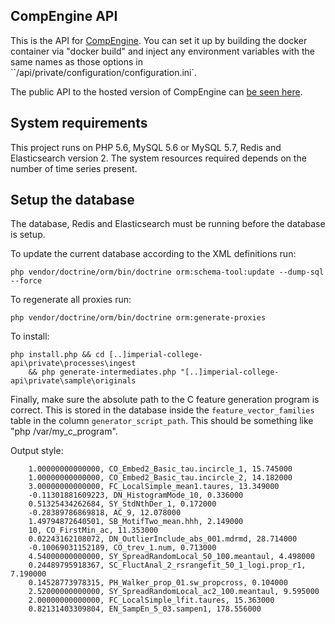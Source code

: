## CompEngine API
This is the API for [CompEngine](https://www.comp-engine.org/).
You can set it up by building the docker container via "docker build" and inject any environment variables with the same names as those options in ``/api/private/configuration/configuration.ini`.

The public API to the hosted version of CompEngine can [be seen here](https://www.comp-engine.org/#!the-public-api).

## System requirements

This project runs on PHP 5.6, MySQL 5.6 or MySQL 5.7, Redis and Elasticsearch version 2. The system resources required depends on the number of time series present. 

## Setup the database
The database, Redis and Elasticsearch must be running before the database is setup.

To update the current database according to the XML definitions run:

    php vendor/doctrine/orm/bin/doctrine orm:schema-tool:update --dump-sql --force

To regenerate all proxies run:

    php vendor/doctrine/orm/bin/doctrine orm:generate-proxies

To install:

    php install.php && cd [..]imperial-college-api\private\processes\ingest
        && php generate-intermediates.php "[..]imperial-college-api\private\sample\originals
        
Finally, make sure the absolute path to the C feature generation program is correct. This is stored in the database inside the ``feature_vector_families`` table in the column ``generator_script_path``. This should be something like "php /var/my_c_program".

Output style:

        1.00000000000000, CO_Embed2_Basic_tau.incircle_1, 15.745000
        1.00000000000000, CO_Embed2_Basic_tau.incircle_2, 14.182000
        3.00000000000000, FC_LocalSimple_mean1.taures, 13.349000
        -0.11301881609223, DN_HistogramMode_10, 0.336000
        0.51325434262684, SY_StdNthDer_1, 0.172000
        -0.28389786869818, AC_9, 12.078000
        1.49794872640501, SB_MotifTwo_mean.hhh, 2.149000
        10, CO_FirstMin_ac, 11.353000
        0.02243162108072, DN_OutlierInclude_abs_001.mdrmd, 28.714000
        -0.10069031152189, CO_trev_1.num, 0.713000
        4.54000000000000, SY_SpreadRandomLocal_50_100.meantaul, 4.498000
        0.24489795918367, SC_FluctAnal_2_rsrangefit_50_1_logi.prop_r1, 7.190000
        0.14528773978315, PH_Walker_prop_01.sw_propcross, 0.104000
        2.52000000000000, SY_SpreadRandomLocal_ac2_100.meantaul, 9.595000
        2.00000000000000, FC_LocalSimple_lfit.taures, 15.363000
        0.82131403309804, EN_SampEn_5_03.sampen1, 178.556000
